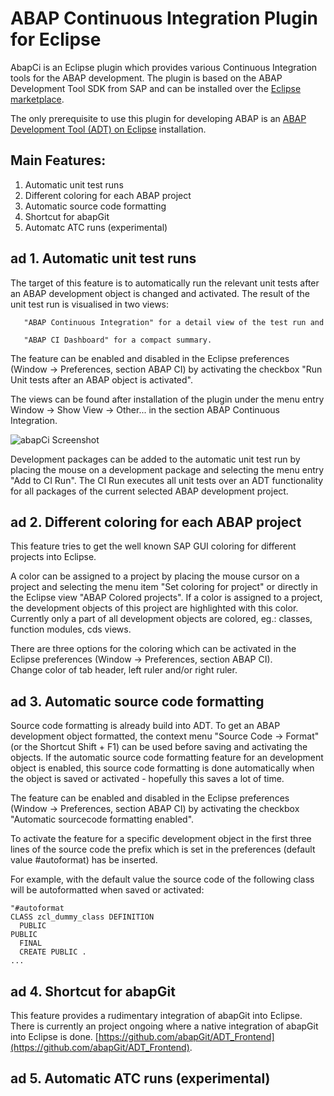 # ABAP Continuous Integration Plugin for Eclipse 

AbapCi is an Eclipse plugin which provides various Continuous Integration tools for the ABAP development. The plugin is based on the ABAP Development Tool SDK from SAP and can be installed over the [Eclipse marketplace](https://marketplace.eclipse.org/content/abap-continuous-integration). 

The only prerequisite to use this plugin for developing ABAP is an [ABAP Development Tool (ADT) on Eclipse](https://tools.hana.ondemand.com/#abap) installation. 

## Main Features: 
1. Automatic unit test runs 
2. Different coloring for each ABAP project 
3. Automatic source code formatting 
4. Shortcut for abapGit 
5. Automatc ATC runs (experimental) 


## ad 1. Automatic unit test runs 
The  target of this feature is to automatically run the relevant unit tests after an ABAP development object is changed and activated. 
The result of the unit test run is visualised in two views:

       "ABAP Continuous Integration" for a detail view of the test run and 
       
       "ABAP CI Dashboard" for a compact summary.

The feature can be enabled and disabled in the Eclipse preferences (Window -> Preferences, section ABAP CI) by activating the checkbox "Run Unit tests after an ABAP object is activated". 

The views can be found after installation of the plugin under the menu entry Window -> Show View -> Other... in the section ABAP Continuous Integration. 

![abapCi Screenshot](https://github.com/andau/abapCI/blob/master/docu/unit_test_standard_ui.png)

Development packages can be added to the automatic unit test run by placing the mouse on a development package and selecting the menu entry "Add to CI Run". 
The CI Run executes all unit tests over an ADT functionality for all packages of the current selected ABAP development project. 

## ad 2. Different coloring for each ABAP project 
This feature tries to get the well known SAP GUI coloring for different projects into Eclipse.

A color can be assigned to a project by placing the mouse cursor on a project and selecting the menu item "Set coloring for project" or directly in the Eclipse view "ABAP Colored projects". If a color is assigned to a project, the development objects of this project are highlighted with this color. 
Currently only a part of all development objects are colored, eg.: classes, function modules, cds views. 

There are three options for the coloring which can be activated in the Eclipse preferences (Window -> Preferences, section ABAP CI).  
Change color of tab header, left ruler and/or right ruler. 

## ad 3. Automatic source code formatting 
Source code formatting is already build into ADT. To get an ABAP development object formatted, the context menu "Source Code -> Format" (or the Shortcut Shift + F1) can be used before saving and activating the objects.
If the automatic source code formatting feature for an development object is enabled, this source code formatting is done automatically when the object is saved or activated - hopefully this saves a lot of time. 

The feature can be enabled and disabled in the Eclipse preferences (Window -> Preferences, section ABAP CI) by activating the checkbox "Automatic sourcecode formatting enabled".   

To activate the feature for a specific development object in the first three lines of the source code the prefix which is set in the preferences (default value #autoformat) has be inserted. 

For example, with the default value the source code of the following class will be autoformatted when saved or activated: 

```
"#autoformat 
CLASS zcl_dummy_class DEFINITION
  PUBLIC
PUBLIC
  FINAL
  CREATE PUBLIC .
... 
```

## ad 4. Shortcut for abapGit 
This feature provides a rudimentary integration of abapGit into Eclipse. 
There is currently an project ongoing where a native integration of abapGit into Eclipse is done. [https://github.com/abapGit/ADT_Frontend](https://github.com/abapGit/ADT_Frontend). 

## ad 5. Automatic ATC runs (experimental) 
<description will be available soon>
